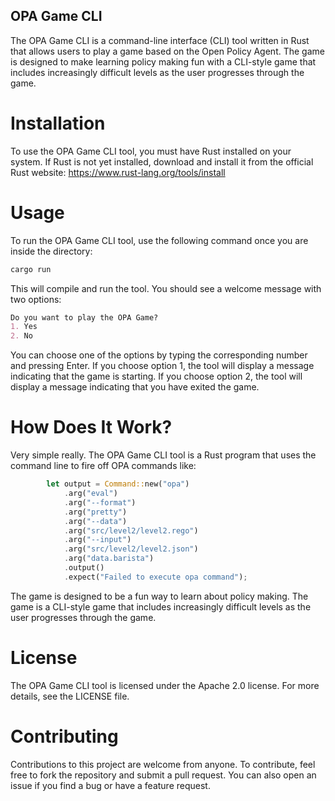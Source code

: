 ## OPA Game CLI
The OPA Game CLI is a command-line interface (CLI) tool written in Rust that allows users to play a game based on the Open Policy Agent. The game is designed to make learning policy making fun with a CLI-style game that includes increasingly difficult levels as the user progresses through the game.

# Installation
To use the OPA Game CLI tool, you must have Rust installed on your system. If Rust is not yet installed, download and install it from the official Rust website: https://www.rust-lang.org/tools/install

# Usage

To run the OPA Game CLI tool, use the following command once you are inside the directory:

```sh
cargo run
```

This will compile and run the tool. You should see a welcome message with two options:

```markdown
Do you want to play the OPA Game?
1. Yes
2. No
```

You can choose one of the options by typing the corresponding number and pressing Enter. If you choose option 1, the tool will display a message indicating that the game is starting. If you choose option 2, the tool will display a message indicating that you have exited the game.

# How Does It Work?

Very simple really. The OPA Game CLI tool is a Rust program that uses the command line to fire off OPA commands like:

```rust
        let output = Command::new("opa")
            .arg("eval")
            .arg("--format")
            .arg("pretty")
            .arg("--data")
            .arg("src/level2/level2.rego")
            .arg("--input")
            .arg("src/level2/level2.json")
            .arg("data.barista")
            .output()
            .expect("Failed to execute opa command");
```


 The game is designed to be a fun way to learn about policy making. The game is a CLI-style game that includes increasingly difficult levels as the user progresses through the game.

# License
The OPA Game CLI tool is licensed under the Apache 2.0 license. For more details, see the LICENSE file.

# Contributing
Contributions to this project are welcome from anyone. To contribute, feel free to fork the repository and submit a pull request. You can also open an issue if you find a bug or have a feature request.
